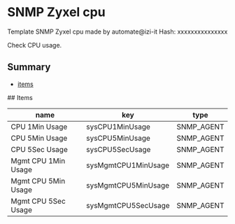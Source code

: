 # SNMP Zyxel cpu
Template SNMP Zyxel cpu made by automate@izi-it
Hash: xxxxxxxxxxxxxxx

Check CPU usage.
## Summary
* [items](#items)

<a name="items" />
## Items

| name | key | type |
| ------------- |------------- |------------- |
| CPU 1Min Usage | sysCPU1MinUsage | SNMP_AGENT |
| CPU 5Min Usage | sysCPU5MinUsage | SNMP_AGENT |
| CPU 5Sec Usage | sysCPU5SecUsage | SNMP_AGENT |
| Mgmt CPU 1Min Usage | sysMgmtCPU1MinUsage | SNMP_AGENT |
| Mgmt CPU 5Min Usage | sysMgmtCPU5MinUsage | SNMP_AGENT |
| Mgmt CPU 5Sec Usage | sysMgmtCPU5SecUsage | SNMP_AGENT |
